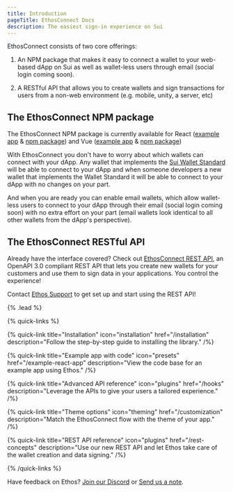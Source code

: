 ```yaml
---
title: Introduction
pageTitle: EthosConnect Docs
description: The easiest sign-in experience on Sui
---
```


EthosConnect consists of two core offerings:

1) An NPM package that makes it easy to connect a wallet to your web-based dApp on Sui as well as wallet-less users through email (social login coming soon).

2) A RESTful API that allows you to create wallets and sign transactions for users from a non-web environment (e.g. mobile, unity, a server, etc)

## The EthosConnect NPM package

The EthosConnect NPM package is currently available for React ([example app](/example-react-app) & [npm package](https://www.npmjs.com/package/ethos-connect)) and Vue ([example app](/example-vue-app) & [npm package](https://www.npmjs.com/package/ethos-connect-vue))

With EthosConnect you don't have to worry about which wallets can connect with your dApp. Any wallet that implements the [Sui Wallet Standard](https://github.com/MystenLabs/sui/tree/main/sdk/wallet-adapter#wallet-standard) will be able to connect to your dApp and when someone developers a new wallet that implements the Wallet Standard it will be able to connect to your dApp with no changes on your part.

And when you are ready you can enable email wallets, which allow wallet-less users to connect to your dApp through their email (social login coming soon) with no extra effort on your part (email wallets look identical to all other wallets from the dApp's perspective).

## The EthosConnect RESTful API

Already have the interface covered? Check out [EthosConnect REST API](https://docs.ethoswallet.xyz/rest-concepts), an OpenAPI 3.0 compliant REST API that lets you create new wallets for your customers and use them to sign data in your applications. You control the experience!  

Contact [Ethos Support](mailto:support@ethoswallet.xyz) to get set up and start using the REST API!

{% .lead %}

{% quick-links %}

{% quick-link title="Installation" icon="installation" href="/installation" description="Follow the step-by-step guide to installing the library." /%}

{% quick-link title="Example app with code" icon="presets" href="/example-react-app" description="View the code base for an example app using Ethos." /%}

{% quick-link title="Advanced API reference" icon="plugins" href="/hooks" description="Leverage the APIs to give your users a tailored experience." /%}

{% quick-link title="Theme options" icon="theming" href="/customization" description="Match the EthosConnect flow with the theme of your app." /%}

{% quick-link title="REST API reference" icon="plugins" href="/rest-concepts" description="Use our new REST API and let Ethos take care of the wallet creation and data signing." /%}


{% /quick-links %}

Have feedback on Ethos? [Join our Discord](https://discord.gg/ethoswallet) or [Send us a note](mailto:support@ethoswallet.xyz).
